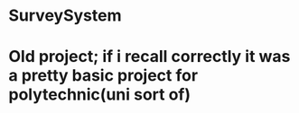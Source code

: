 # SurveySystem

# Old project; if i recall correctly it was a pretty basic project for polytechnic(uni sort of)
